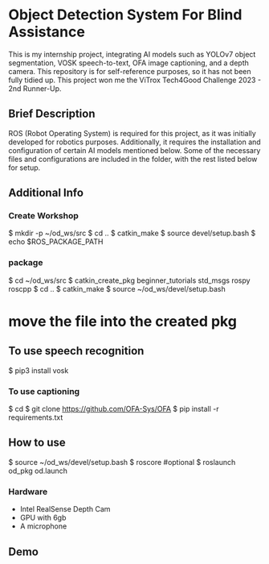 # Object Detection System For Blind Assistance

This is my internship project, integrating AI models such as YOLOv7 object segmentation, VOSK speech-to-text, OFA image captioning, and a depth camera. This repository is for self-reference purposes, so it has not been fully tidied up. This project won me the ViTrox Tech4Good Challenge 2023 - 2nd Runner-Up.

## Brief Description

ROS (Robot Operating System) is required for this project, as it was initially developed for robotics purposes. Additionally, it requires the installation and configuration of certain AI models mentioned below. Some of the necessary files and configurations are included in the folder, with the rest listed below for setup.

## Additional Info

### Create Workshop
$ mkdir -p ~/od_ws/src
$ cd ..
$ catkin_make
$ source devel/setup.bash
$ echo $ROS_PACKAGE_PATH

### package
$ cd ~/od_ws/src
$ catkin_create_pkg beginner_tutorials std_msgs rospy roscpp
$ cd ..
$ catkin_make
$ source ~/od_ws/devel/setup.bash
# move the file into the created pkg

## To use speech recognition
$ pip3 install vosk

### To use captioning
$ cd
$ git clone https://github.com/OFA-Sys/OFA
$ pip install -r requirements.txt

## How to use
$ source ~/od_ws/devel/setup.bash
$ roscore #optional
$ roslaunch od_pkg od.launch


### Hardware
- Intel RealSense Depth Cam
- GPU with 6gb
- A microphone

## Demo

 
 
